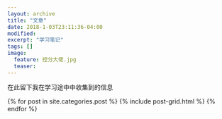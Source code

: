 ```yaml
---
layout: archive
title: "文章"
date: 2018-1-03T23:11:36-04:00
modified:
excerpt: "学习笔记"
tags: []
image: 
  feature: 控分大佬.jpg
  teaser:
---
```


在此留下我在学习途中中收集到的信息

<div class="tiles">
{% for post in site.categories.post %}
  {% include post-grid.html %}
{% endfor %}
</div><!-- /.tiles 把所有categories 有 post的列出来-->
